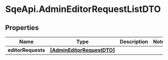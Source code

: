 # SqeApi.AdminEditorRequestListDTO

## Properties

Name | Type | Description | Notes
------------ | ------------- | ------------- | -------------
**editorRequests** | [**[AdminEditorRequestDTO]**](AdminEditorRequestDTO.md) |  | 


